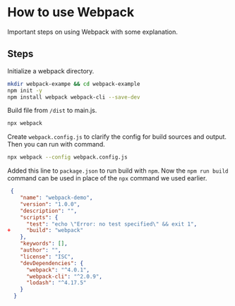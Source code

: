 # How to use Webpack

Important steps on using Webpack with some explanation.

## Steps

Initialize a webpack directory.

```bash
mkdir webpack-exampe && cd webpack-example
npm init -y
npm install webpack webpack-cli --save-dev
```

Build file from `/dist` to main.js.

```bash 
npx webpack 
```

Create `webpack.config.js` to clarify the config for build sources and output. Then you can run with command.

```bash
npx webpack --config webpack.config.js
```

Added this line to `package.json` to run build with `npm`. Now the `npm run build` command can be used in place of the `npx` command we used earlier. 

```json
 {
    "name": "webpack-demo",
    "version": "1.0.0",
    "description": "",
    "scripts": {
      "test": "echo \"Error: no test specified\" && exit 1",
+     "build": "webpack"
    },
    "keywords": [],
    "author": "",
    "license": "ISC",
    "devDependencies": {
      "webpack": "^4.0.1",
      "webpack-cli": "^2.0.9",
      "lodash": "^4.17.5"
    }
  }
```